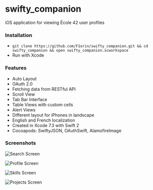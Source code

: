 # swifty_companion
iOS application for viewing École 42 user profiles

### Installation
- `git clone https://github.com/F1orin/swifty_companion.git && cd swifty_companion && open swifty_companion.xcworkspace`
- Run with Xcode

### Features
* Auto Layout
* OAuth 2.0
* Fetching data from RESTful API
* Scroll View
* Tab Bar Interface
* Table Views with custom cells
* Alert Views
* Different layout for iPhones in landscape
* English and French localization
* Created in Xcode 7.3 with Swift 2
* Cocoapods: SwiftyJSON, OAuthSwift, AlamofireImage

### Screenshots
![Search Screen](/screenshots/screenshot_1.png)

![Profile Screen](/screenshots/screenshot_2.png)

![Skills Screen](/screenshots/screenshot_3.png)

![Projects Screen](/screenshots/screenshot_4.png)
